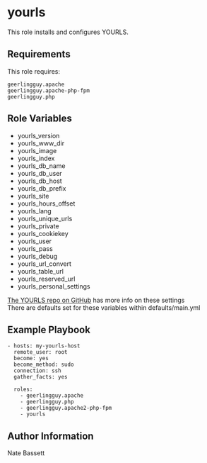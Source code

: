 yourls
=========
This role installs and configures YOURLS.


Requirements
------------
This role requires:

	geerlingguy.apache
	geerlingguy.apache-php-fpm
	geerlingguy.php

Role Variables
--------------
* yourls_version
* yourls_www_dir
* yourls_image
* yourls_index
* yourls_db_name
* yourls_db_user
* yourls_db_host
* yourls_db_prefix
* yourls_site
* yourls_hours_offset
* yourls_lang
* yourls_unique_urls
* yourls_private
* yourls_cookiekey
* yourls_user
* yourls_pass
* yourls_debug
* yourls_url_convert
* yourls_table_url
* yourls_reserved_url
* yourls_personal_settings

[The YOURLS repo on GitHub](https://github.com/YOURLS/YOURLS/blob/master/user/config-sample.php) has more info on these settings    
There are defaults set for these variables within defaults/main.yml

Example Playbook
----------------

    - hosts: my-yourls-host
      remote_user: root
      become: yes
      become_method: sudo
      connection: ssh
      gather_facts: yes

      roles:
        - geerlingguy.apache
        - geerlingguy.php
		- geerlingguy.apache2-php-fpm
		- yourls

Author Information
------------------

Nate Bassett
